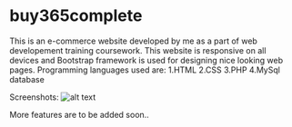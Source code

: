 # buy365complete

This is an e-commerce website developed by me as a part of web developement training coursework.
This website is responsive on all devices and Bootstrap framework is used for designing nice looking web pages. 
Programming languages used are:
  1.HTML
  2.CSS
  3.PHP
  4.MySql database
  
  Screenshots:
  ![alt text](screenshots/buy365/filename/index.png "Index page ")
  
  More features are to be added soon..
